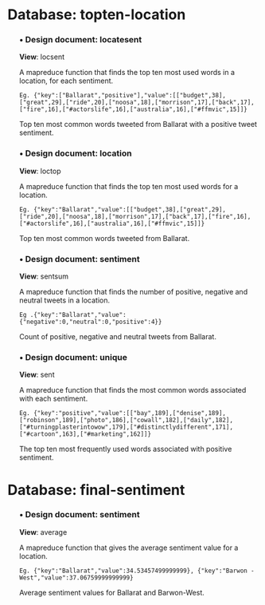 <h1><b>Database:</b> topten-location</h1>
<ul>
<h3>•	<b>Design document</b>: locatesent</h3>
<p>
<b>View</b>: locsent

A mapreduce function that finds the top ten most used words in a location, for each sentiment. 

	Eg. {"key":["Ballarat","positive"],"value":[["budget",38],["great",29],["ride",20],["noosa",18],["morrison",17],["back",17],["fire",16],["#actorslife",16],["australia",16],["#ffmvic",15]]}

Top ten most common words tweeted from Ballarat with a positive tweet sentiment.



<h3>•	<b>Design document</b>: location</h3>

<b>View</b>: loctop

A mapreduce function that finds the top ten most used words for a location.

	Eg. {"key":"Ballarat","value":[["budget",38],["great",29],["ride",20],["noosa",18],["morrison",17],["back",17],["fire",16],["#actorslife",16],["australia",16],["#ffmvic",15]]}

Top ten most common words tweeted from Ballarat.



<h3>•	<b>Design document</b>: sentiment</h3>

<b>View</b>: sentsum

A mapreduce function that finds the number of positive, negative and neutral tweets in a location.

	Eg .{"key":"Ballarat","value":{"negative":0,"neutral":0,"positive":4}}
	
Count of positive, negative and neutral tweets from Ballarat.



<h3>•	<b>Design document</b>: unique</h3>

<b>View</b>: sent

A mapreduce function that finds the most common words associated with each sentiment.

	Eg. {"key":"positive","value":[["bay",189],["denise",189],["robinson",189],["photo",186],["cowall",182],["daily",182],["#turningplasterintowow",179],["#distinctlydifferent",171],["#cartoon",163],["#marketing",162]]}

The top ten most frequently used words associated with positive sentiment.
</ul>



<h1><b>Database</b>: final-sentiment</h1>
<ul>
<h3>•	<b>Design document</b>: sentiment</h3>

<b>View</b>: average

A mapreduce function that gives the average sentiment value for a location.

	Eg. {"key":"Ballarat","value":34.53457499999999}, {"key":"Barwon - West","value":37.06759999999999}

Average sentiment values for Ballarat and Barwon-West.
</ul>
</p>

	

